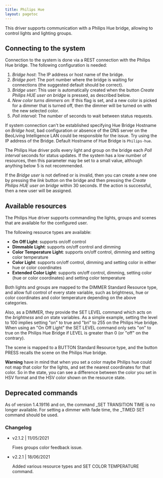 ```yaml
---
title: Philips Hue
layout: pagetoc
---
```


This driver supports communication with a Philips Hue bridge,
allowing to control lights and lighting groups.

Connecting to the system
--------------------------------

Connection to the system is done via a REST connection with the
Philips Hue bridge. The following configuration is needed:

 1. *Bridge host*: The IP address or host name of the bridge.
 2. *Bridge port*: The port number where the bridge is waiting for
connections (the suggested default should be correct).
 3. *Bridge user*: This user is automatically created when the button
    *Create Philips HUE user on bridge* is pressed, as described below.
 4. *New color turns dimmers on*: If this flag is set, and a new color
is picked for a dimmer that is turned off, then the dimmer will be
turned on with the new selected color.
 5. *Poll interval*: The number of seconds to wait between status
requests.

If system connection can't be established specifying Hue Bridge Hostname on *Bridge host*, bad configuration or absence of the DNS server on the BeoLiving Intelligence LAN could be responsible for the issue. Try using the IP address of the Bridge. Default Hostname of Hue Bridge is ```Philips-hue```.

The Philips Hue driver polls every light and group on the bridge each
*Poll interval* seconds for status updates. If the system has a low
number of resources, then this parameter may be set to a small value,
although anything below 5 is not recommended.

If the *Bridge user* is not defined or is invalid, then you can create a new
one by pressing the *link* button on the bridge and then pressing the *Create
Philips HUE user on bridge* within 30 seconds. If the action is successful,
then a new user will be assigned.

Available resources
--------------------------------

The Philips Hue driver supports commanding the lights, groups
and scenes that are available for the configured user.

The following resource types are available:
+ **On Off Light**: supports on/off control
+ **Dimmable Light**: supports on/off control and dimming
+ **Color Temperature Light**: supports on/off control, dimming and setting color temperature
+ **Color Light**: supports on/off control, dimming and setting color in either hue or color coordinates
+ **Extended Color Light**: supports on/off control, dimming, setting color (hue or color coordinates) and setting color temperature

Both lights and groups are mapped to the DIMMER Standard Resource
type, and allow full control of every state variable, such as
brightness, hue or color coordinates and color temperature depending on the above categories. 

Also, as a DIMMER, they provide the SET LEVEL command which acts
on the *brightness* and *on* state variables. As a simple example,
setting the level to 100 implies setting "on" to true and "bri" to
255 on the Philips Hue bridge. 
When using an "On Off Light" the SET LEVEL command only sets "on" to true on the Philips Hue Bridge if LEVEL is greater than 0 (or "off" on the contrary). 

The scene is mapped to a BUTTON Standard Resource type, and the button
PRESS recalls the scene on the Philips Hue bridge.

**Warning** have in mind that when you set a color maybe Philips hue could not map
that color for the lights, and set the nearest coordinates for that color. So in the state, you can see a difference between the color you set in HSV format and the HSV color shown on the resource state.

Deprecated commands
--------------------------------
As of version 1.4.19116 and on, the command _SET TRANSITION TIME
is no longer available. For setting a dimmer with fade time,
the _TIMED SET command should be used.

### Changelog

 - v2.1.2 | 11/05/2021

    Fixes groups color feedback issue.
 - v2.2.1 | 18/06/2021

    Added various resource types and SET COLOR TEMPERATURE command.

